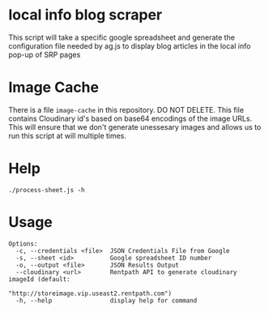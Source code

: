 # local info blog scraper

This script will take a specific google spreadsheet and generate the configuration 
file needed by ag.js to display blog articles in the local info pop-up of SRP pages

# Image Cache

There is a file `image-cache` in this repository. DO NOT DELETE. This file contains Cloudinary
id's based on base64 encodings of the image URLs. This will ensure that we don't generate unessesary images
and allows us to run this script at will multiple times.

# Help

```
./process-sheet.js -h
```

# Usage

```
Options:
  -c, --credentials <file>  JSON Credentials File from Google
  -s, --sheet <id>          Google spreadsheet ID number
  -o, --output <file>       JSON Results Output
  --cloudinary <url>        Rentpath API to generate cloudinary imageId (default:
                            "http://storeimage.vip.useast2.rentpath.com")
  -h, --help                display help for command
```
